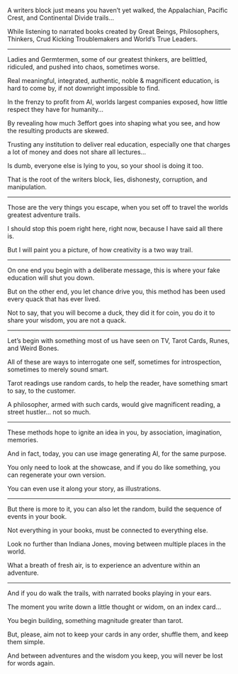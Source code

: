 A writers block just means you haven’t yet walked,
the Appalachian, Pacific Crest, and Continental Divide trails…

While listening to narrated books created by Great Beings,
Philosophers, Thinkers, Crud Kicking Troublemakers and World’s True Leaders.

---

Ladies and Germtermen, some of our greatest thinkers,
are belittled, ridiculed, and pushed into chaos, sometimes worse.

Real meaningful, integrated, authentic, noble & magnificent education,
is hard to come by, if not downright impossible to find.

In the frenzy to profit from AI, worlds largest companies exposed,
how little respect they have for humanity…

By revealing how much 3effort goes into shaping what you see,
and how the resulting products are skewed.

Trusting any institution to deliver real education,
especially one that charges a lot of money and does not share all lectures…

Is dumb, everyone else is lying to you,
so your shool is doing it too.

That is the root of the writers block,
lies, dishonesty, corruption, and manipulation.

---

Those are the very things you escape,
when you set off to travel the worlds greatest adventure trails.

I should stop this poem right here,
right now, because I have said all there is.

But I will paint you a picture,
of how creativity is a two way trail.

---

On one end you begin with a deliberate message,
this is where your fake education will shut you down.

But on the other end, you let chance drive you,
this method has been used every quack that has ever lived.

Not to say, that you will become a duck,
they did it for coin, you do it to share your wisdom, you are not a quack.

---

Let’s begin with something most of us have seen on TV,
Tarot Cards, Runes, and Weird Bones.

All of these are ways to interrogate one self,
sometimes for introspection, sometimes to merely sound smart.

Tarot readings use random cards,
to help the reader, have something smart to say, to the customer.

A philosopher, armed with such cards,
would give magnificent reading, a street hustler… not so much.

---

These methods hope to ignite an idea in you,
by association, imagination, memories.

And in fact, today, you can use image generating AI,
for the same purpose.

You only need to look at the showcase,
and if you do like something, you can regenerate your own version.

You can even use it along your story,
as illustrations.

---

But there is more to it, you can also let the random,
build the sequence of events in your book.

Not everything in your books,
must be connected to everything else.

Look no further than Indiana Jones,
moving between multiple places in the world.

What a breath of fresh air,
is to experience an adventure within an adventure.

---

And if you do walk the trails,
with narrated books playing in your ears.

The moment you write down a little thought or widom,
on an index card…

You begin building,
something magnitude greater than tarot.

But, please, aim not to keep your cards in any order,
shuffle them, and keep them simple.

And between adventures and the wisdom you keep,
you will never be lost for words again.
